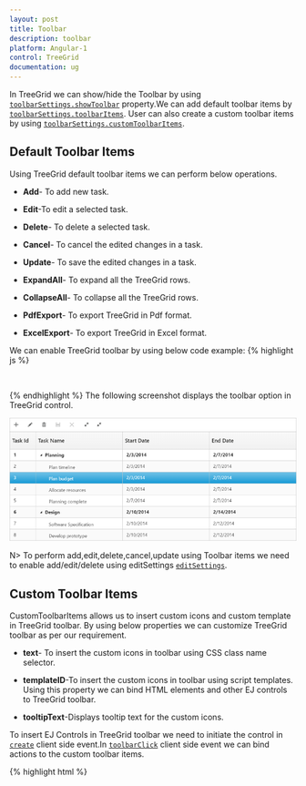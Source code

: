 ```yaml
---
layout: post
title: Toolbar
description: toolbar
platform: Angular-1
control: TreeGrid
documentation: ug
---
```


In TreeGrid we can show/hide the Toolbar by using [`toolbarSettings.showToolbar`](https://help.syncfusion.com/api/js/ejtreegrid#members:toolbarsettings-showtoolbar "showToolbar") property.We can add default toolbar items by [`toolbarSettings.toolbarItems`](https://help.syncfusion.com/api/js/ejtreegrid#members:toolbarsettings-toolbaritems "toolbarItems"). User can also create a custom toolbar items by using [`toolbarSettings.customToolbarItems`](https://help.syncfusion.com/api/js/ejtreegrid#members:toolbarsettings-customToolbarItems "customToolbarItems").

## Default Toolbar Items
Using TreeGrid default toolbar items we can perform below operations.

* **Add**- To add new task.

* **Edit**-To edit a selected task.

* **Delete**- To delete a selected task.
		   
* **Cancel**- To cancel the edited changes in a task.
		   
* **Update**- To save the edited changes in a task.
		   
* **ExpandAll**- To expand all the TreeGrid rows.
		   
* **CollapseAll**- To collapse all the TreeGrid rows.
		   
* **PdfExport**- To export TreeGrid in Pdf format.
		   
* **ExcelExport**- To export TreeGrid in Excel format.

We can enable TreeGrid toolbar by using below code example:
{% highlight js %}
    <body ng-controller="TreeGridCtrl">                
           <div id="angulartreegrid" ej-treegrid e-toolbarsettings="toolbarSettings"></div>            
    <script>       
        var toolbarSettings =
            {
        showToolbar: true,
        toolbarItems: [
            ej.TreeGrid.ToolbarItems.Add,
            ej.TreeGrid.ToolbarItems.Edit,
            ej.TreeGrid.ToolbarItems.Delete,
            ej.TreeGrid.ToolbarItems.Update,
            ej.TreeGrid.ToolbarItems.Cancel,
            ej.TreeGrid.ToolbarItems.ExpandAll,
            ej.TreeGrid.ToolbarItems.CollapseAll,
	    ej.TreeGrid.ToolbarItems.PdfExport,
            ej.TreeGrid.ToolbarItems.ExcelExport
        ],
            }       
        angular.module('listCtrl', ['ejangular'])
        .controller('TreeGridCtrl', function ($scope) {      
            $scope.toolbarSettings = toolbarSettings;
        });
    </script>   
</body>
{% endhighlight %}
The following screenshot displays the toolbar option in TreeGrid control.

![](Toolbar_images/Toolbar_img1.png)

N> To perform add,edit,delete,cancel,update using Toolbar items we need to enable add/edit/delete using editSettings [`editSettings`](https://help.syncfusion.com/api/js/ejtreegrid#members:editsettings "editSettings").
  
## Custom Toolbar Items

CustomToolbarItems allows us to insert custom icons and custom template in TreeGrid toolbar. By using below properties we can customize TreeGrid toolbar as per our requirement.

* **text**- To insert the custom icons in toolbar using CSS class name selector.

* **templateID**-To insert the custom icons in toolbar using script templates. Using this property we can bind HTML elements and other EJ controls to TreeGrid toolbar.

* **tooltipText**-Displays tooltip text for the custom icons. 

To insert EJ Controls in TreeGrid toolbar we need to initiate the control in [`create`](https://help.syncfusion.com/api/js/ejtreegrid#events:create "create") client side event.In [`toolbarClick`](https://help.syncfusion.com/api/js/ejtreegrid#events:toolbarclick "toolbarclick") client side event we can bind actions to the custom toolbar items.

{% highlight html %}
<body ng-controller="TreeGridCtrl">
    <script id="ColumnVisibility" type="text/ng-template">
        <input id="dropdownContainer" />
    </script>                
           <div id="angulartreegrid" ej-treegrid 
                     e-toolbarsettings="toolbarSettings"                    
                     e-create="create"
                     e-toolbarclick="toolbarClick">
            </div>            
    <script>       
        var toolbarSettings =
            {
                showToolbar: true,
                customToolbarItems: [
                            { templateID: "#ColumnVisibility", tooltipText: "Column Visibility" },
                            { text: "Reset", tooltipText: "Reset" }],
            }       
        angular.module('listCtrl', ['ejangular'])
        .controller('TreeGridCtrl', function ($scope) {           
            $scope.toolbarClick= function (args) {
                if (args.itemName == "Reset") {
                    //we can bind the custom actions here
                }
            },
            $scope.create= function (args) {
                //Here we can append custom EJ controls
                $("#dropdownContainer").ejDropDownList({});
            }            
            $scope.toolbarSettings = toolbarSettings;
        });
    </script>
    <style type="text/css" class="cssStyles">
        #angulartreegrid_ColumnVisibility {
            padding-top: 2px;
            padding-bottom: 0px;
        }

        .Reset:before {
            content: "\e677";
        }
    </style>
</body>
	{% endhighlight %}
![](Toolbar_images/Toolbar_img2.png)


